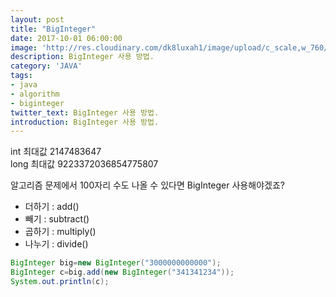 ```yaml
---
layout: post
title: "BigInteger"
date: 2017-10-01 06:00:00
image: 'http://res.cloudinary.com/dk8luxah1/image/upload/c_scale,w_760/v1502208952/algorithm.jpg'
description: BigInteger 사용 방법.
category: 'JAVA'
tags:
- java
- algorithm
- biginteger
twitter_text: BigInteger 사용 방법.
introduction: BigInteger 사용 방법.
---
```



int 최대값 2147483647<br/>long 최대값 9223372036854775807

알고리즘 문제에서 100자리 수도 나올 수 있다면 BigInteger 사용해야겠죠?

- 더하기 : add()<br/>
- 빼기   : subtract()<br/>
- 곱하기 : multiply()<br/>
- 나누기 : divide()


```java
BigInteger big=new BigInteger("3000000000000");
BigInteger c=big.add(new BigInteger("341341234"));
System.out.println(c);
```




















